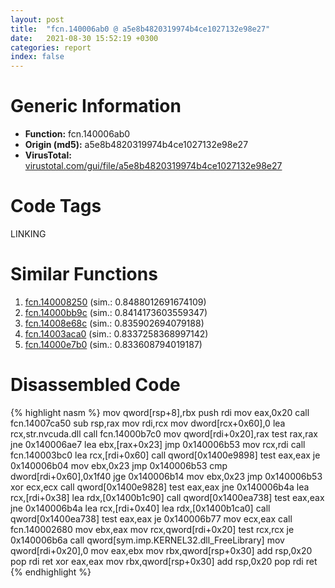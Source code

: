 ```yaml
---
layout: post
title:  "fcn.140006ab0 @ a5e8b4820319974b4ce1027132e98e27"
date:   2021-08-30 15:52:19 +0300
categories: report
index: false
---
```


# Generic Information
- **Function:** fcn.140006ab0
- **Origin (md5):** a5e8b4820319974b4ce1027132e98e27
- **VirusTotal:** [virustotal.com/gui/file/a5e8b4820319974b4ce1027132e98e27][virustotal_ref]

# Code Tags
<span class="tag" id="LINKING">LINKING</span>


# Similar Functions

1. [fcn.140008250][similar_1_ref] (sim.: 0.8488012691674109)
2. [fcn.14000bb9c][similar_2_ref] (sim.: 0.8414173603559347)
3. [fcn.14008e68c][similar_3_ref] (sim.: 0.835902694079188)
4. [fcn.14003aca0][similar_4_ref] (sim.: 0.8337258368997142)
5. [fcn.14000e7b0][similar_5_ref] (sim.: 0.833608794019187)


# Disassembled Code

{% highlight nasm %}
mov qword[rsp+8],rbx
push rdi
mov eax,0x20
call fcn.14007ca50
sub rsp,rax
mov rdi,rcx
mov dword[rcx+0x60],0
lea rcx,str.nvcuda.dll
call fcn.14000b7c0
mov qword[rdi+0x20],rax
test rax,rax
jne 0x140006ae7
lea ebx,[rax+0x23]
jmp 0x140006b53
mov rcx,rdi
call fcn.140003bc0
lea rcx,[rdi+0x60]
call qword[0x1400e9898]
test eax,eax
je 0x140006b04
mov ebx,0x23
jmp 0x140006b53
cmp dword[rdi+0x60],0x1f40
jge 0x140006b14
mov ebx,0x23
jmp 0x140006b53
xor ecx,ecx
call qword[0x1400e9828]
test eax,eax
jne 0x140006b4a
lea rcx,[rdi+0x38]
lea rdx,[0x1400b1c90]
call qword[0x1400ea738]
test eax,eax
jne 0x140006b4a
lea rcx,[rdi+0x40]
lea rdx,[0x1400b1ca0]
call qword[0x1400ea738]
test eax,eax
je 0x140006b77
mov ecx,eax
call fcn.140002680
mov ebx,eax
mov rcx,qword[rdi+0x20]
test rcx,rcx
je 0x140006b6a
call qword[sym.imp.KERNEL32.dll_FreeLibrary]
mov qword[rdi+0x20],0
mov eax,ebx
mov rbx,qword[rsp+0x30]
add rsp,0x20
pop rdi
ret 
xor eax,eax
mov rbx,qword[rsp+0x30]
add rsp,0x20
pop rdi
ret 
{% endhighlight %}


[similar_1_ref]: /report/fcn.140008250@a5e8b4820319974b4ce1027132e98e27
[similar_2_ref]: /report/fcn.14000bb9c@c4af5ec7826361dc5a22db79be296638
[similar_3_ref]: /report/fcn.14008e68c@a5e8b4820319974b4ce1027132e98e27
[similar_4_ref]: /report/fcn.14003aca0@3bee9e0608c478ffce0d10559aae732b
[similar_5_ref]: /report/fcn.14000e7b0@a5e8b4820319974b4ce1027132e98e27
[virustotal_ref]: https://www.virustotal.com/gui/file/a5e8b4820319974b4ce1027132e98e27
